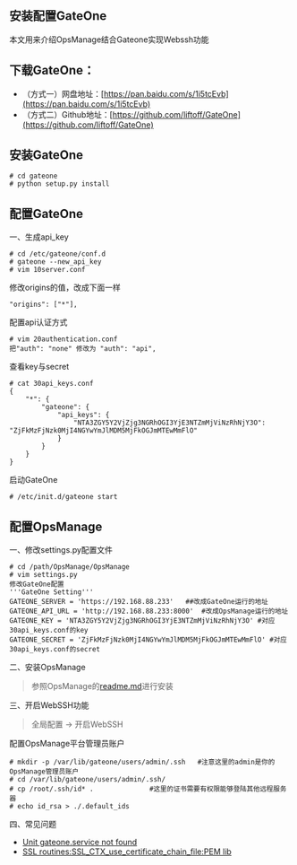 ## 安装配置GateOne
本文用来介绍OpsManage结合Gateone实现Webssh功能


## 下载GateOne：
 * （方式一）网盘地址：[https://pan.baidu.com/s/1i5tcEvb](https://pan.baidu.com/s/1i5tcEvb)
 * （方式二）Github地址：[https://github.com/liftoff/GateOne](https://github.com/liftoff/GateOne)


## 安装GateOne
```
# cd gateone
# python setup.py install
```

## 配置GateOne
一、生成api_key
```
# cd /etc/gateone/conf.d
# gateone --new_api_key
# vim 10server.conf
```
修改origins的值，改成下面一样
```
"origins": ["*"],
```
配置api认证方式
```
# vim 20authentication.conf
把"auth": "none" 修改为 "auth": "api",
```
查看key与secret
```
# cat 30api_keys.conf
{
    "*": {
        "gateone": {
            "api_keys": {
                "NTA3ZGY5Y2VjZjg3NGRhOGI3YjE3NTZmMjViNzRhNjY3O": "ZjFkMzFjNzk0MjI4NGYwYmJlMDM5MjFkOGJmMTEwMmFlO"
            }
        }
    }
}
```
启动GateOne
```
# /etc/init.d/gateone start
```
## 配置OpsManage
一、修改settings.py配置文件
```
# cd /path/OpsManage/OpsManage
# vim settings.py
修改GateOne配置
'''GateOne Setting'''
GATEONE_SERVER = 'https://192.168.88.233'   ##改成GateOne运行的地址
GATEONE_API_URL = 'http://192.168.88.233:8000'  #改成OpsManage运行的地址
GATEONE_KEY = 'NTA3ZGY5Y2VjZjg3NGRhOGI3YjE3NTZmMjViNzRhNjY3O' #对应30api_keys.conf的key
GATEONE_SECRET = 'ZjFkMzFjNzk0MjI4NGYwYmJlMDM5MjFkOGJmMTEwMmFlO' #对应30api_keys.conf的secret
```
二、安装OpsManage
>  参照OpsManage的[readme.md](https://github.com/welliamcao/OpsManage/blob/beta/README.md)进行安装


三、开启WebSSH功能
> 全局配置 -> 开启WebSSH

配置OpsManage平台管理员账户
```
# mkdir -p /var/lib/gateone/users/admin/.ssh   #注意这里的admin是你的OpsManage管理员账户
# cd /var/lib/gateone/users/admin/.ssh/
# cp /root/.ssh/id* .              #这里的证书需要有权限能够登陆其他远程服务器
# echo id_rsa > ./.default_ids
```



四、常见问题

 * [Unit gateone.service not found](https://github.com/welliamcao/OpsManage/issues/31)
 * [SSL routines:SSL_CTX_use_certificate_chain_file:PEM lib](https://github.com/welliamcao/OpsManage/issues/34)